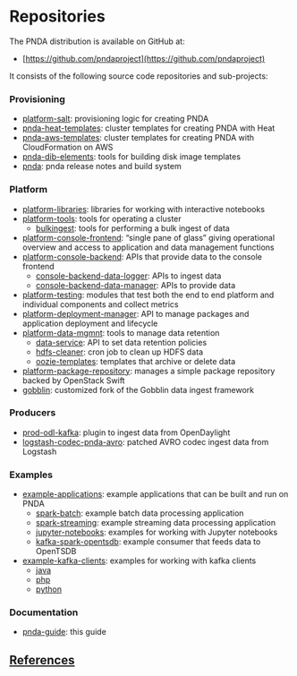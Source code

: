 # Repositories

The PNDA distribution is available on GitHub at:

 * [https://github.com/pndaproject](https://github.com/pndaproject)

It consists of the following source code repositories and sub-projects:

### Provisioning

 * [platform-salt](http://github.com/pndaproject/platform-salt): provisioning logic for creating PNDA
 * [pnda-heat-templates](http://github.com/pndaproject/pnda-heat-templates): cluster templates for creating PNDA with Heat
 * [pnda-aws-templates](http://github.com/pndaproject/pnda-aws-templates): cluster templates for creating PNDA with CloudFormation on AWS
 * [pnda-dib-elements](http://github.com/pndaproject/pnda-dib-elements): tools for building disk image templates
 * [pnda](https://github.com/pndaproject/pnda): pnda release notes and build system
 
### Platform

 * [platform-libraries](http://github.com/pndaproject/platform-libraries): libraries for working with interactive notebooks
 * [platform-tools](http://github.com/pndaproject/platform-tools): tools for operating a cluster
     * [bulkingest](http://github.com/pndaproject/platform-tools/tree/master/bulkingest): tools for performing a bulk ingest of data
 * [platform-console-frontend](http://github.com/pndaproject/platform-console-frontend): “single pane of glass” giving operational overview and access to application and data management functions
 * [platform-console-backend](http://github.com/pndaproject/platform-console-backend): APIs that provide data to the console frontend
   * [console-backend-data-logger](http://github.com/pndaproject/platform-console-backend/tree/master/console-backend-data-logger): APIs to ingest data
   * [console-backend-data-manager](http://github.com/pndaproject/platform-console-backend/tree/master/console-backend-data-manager): APIs to provide data
 * [platform-testing](http://github.com/pndaproject/platform-testing): modules that test both the end to end platform and individual components and collect metrics
 * [platform-deployment-manager](http://github.com/pndaproject/platform-deployment-manager): API to manage packages and application deployment and lifecycle
 * [platform-data-mgmnt](http://github.com/pndaproject/platform-data-mgmnt): tools to manage data retention
   * [data-service](http://github.com/pndaproject/platform-data-mgmnt/tree/master/data-service): API to set data retention policies
   * [hdfs-cleaner](http://github.com/pndaproject/platform-data-mgmnt/tree/master/hdfs-cleaner): cron job to clean up HDFS data
   * [oozie-templates](http://github.com/pndaproject/platform-data-mgmnt/tree/master/oozie-templates): templates that archive or delete data
 * [platform-package-repository](http://github.com/pndaproject/platform-package-repository): manages a simple package repository backed by OpenStack Swift
 * [gobblin](http://github.com/pndaproject/gobblin): customized fork of the Gobblin data ingest framework

### Producers

 * [prod-odl-kafka](https://github.com/pndaproject/prod-odl-kafka): plugin to ingest data from OpenDaylight
 * [logstash-codec-pnda-avro](https://github.com/pndaproject/logstash-codec-pnda-avro): patched AVRO codec ingest data from Logstash

### Examples

 * [example-applications](https://github.com/pndaproject/example-applications): example applications that can be built and run on PNDA
   * [spark-batch](https://github.com/pndaproject/example-applications/tree/master/spark-batch): example batch data processing application
   * [spark-streaming](https://github.com/pndaproject/example-applications/tree/master/spark-streaming): example streaming data processing application
   * [jupyter-notebooks](https://github.com/pndaproject/example-applications/tree/master/jupyter-notebooks): examples for working with Jupyter notebooks
   * [kafka-spark-opentsdb](https://github.com/pndaproject/example-applications/tree/master/kafka-spark-opentsdb): example consumer that feeds data to OpenTSDB
 * [example-kafka-clients](https://github.com/pndaproject/example-kafka-clients): examples for working with kafka clients
   * [java](https://github.com/pndaproject/example-kafka-clients/tree/master/java)
   * [php](https://github.com/pndaproject/example-kafka-clients/tree/master/php)
   * [python](https://github.com/pndaproject/example-kafka-clients/tree/master/python)
 
### Documentation

 * [pnda-guide](README.md): this guide
 
## [References](others/README.md)
